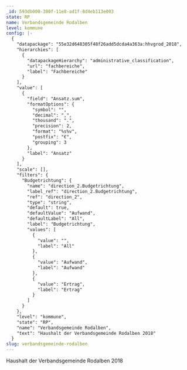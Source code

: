 ```yaml
---
_id: 593db000-380f-11e8-ad1f-8d4eb113e003
state: RP
name: Verbandsgemeinde Rodalben
level: kommune
config: |-
  {
    "datapackage": "55e32d648305f48f26add5dcda4a363a:hhvgrod_2018",
    "hierarchies": [
      {
        "datapackageHierarchy": "administrative_classification",
        "url": "fachbereiche",
        "label": "Fachbereiche"
      }
    ],
    "value": [
      {
        "field": "Ansatz.sum",
        "formatOptions": {
          "symbol": "",
          "decimal": ",",
          "thousand": ".",
          "precision": 2,
          "format": "%s%v",
          "postfix": "€",
          "grouping": 3
        },
        "label": "Ansatz"
      }
    ],
    "scale": [],
    "filters": {
      "Budgetrichtung": {
        "name": "direction_2.Budgetrichtung",
        "label_ref": "direction_2.Budgetrichtung",
        "ref": "direction_2",
        "type": "string",
        "default": true,
        "defaultValue": "Aufwand",
        "defaultLabel": "All",
        "label": "Budgetrichtung",
        "values": [
          {
            "value": "",
            "label": "All"
          },
          {
            "value": "Aufwand",
            "label": "Aufwand"
          },
          {
            "value": "Ertrag",
            "label": "Ertrag"
          }
        ]
      }
    },
    "level": "kommune",
    "state": "RP",
    "name": "Verbandsgemeinde Rodalben",
    "text": "Haushalt der Verbandsgemeinde Rodalben 2018"
  }
slug: verbandsgemeinde-rodalben
---
```

Haushalt der Verbandsgemeinde Rodalben 2018
